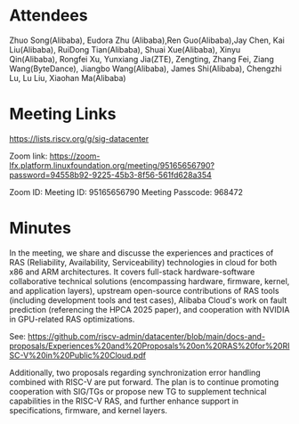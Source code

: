 # Attendees

Zhuo Song(Alibaba), Eudora Zhu (Alibaba),Ren Guo(Alibaba),Jay Chen, Kai Liu(Alibaba), RuiDong Tian(Alibaba), Shuai Xue(Alibaba), Xinyu Qin(Alibaba), Rongfei Xu, Yunxiang Jia(ZTE), Zengting, Zhang Fei, Ziang Wang(ByteDance), Jiangbo Wang(Alibaba), James Shi(Alibaba), Chengzhi Lu, Lu Liu, Xiaohan Ma(Alibaba) 

# Meeting Links

https://lists.riscv.org/g/sig-datacenter

Zoom link:
https://zoom-lfx.platform.linuxfoundation.org/meeting/95165656790?password=94558b92-9225-45b3-8f56-561fd628a354

Zoom ID:
Meeting ID: 95165656790
Meeting Passcode: 968472

# Minutes
In the meeting, we share and discusse the experiences and practices of RAS (Reliability, Availability, Serviceability) technologies in cloud for both x86 and ARM architectures. It covers full-stack hardware-software collaborative technical solutions (encompassing hardware, firmware, kernel, and application layers), upstream open-source contributions of RAS tools (including development tools and test cases), Alibaba Cloud's work on fault prediction (referencing the HPCA 2025 paper), and cooperation with NVIDIA in GPU-related RAS optimizations.

See: https://github.com/riscv-admin/datacenter/blob/main/docs-and-proposals/Experiences%20and%20Proposals%20on%20RAS%20for%20RISC-V%20in%20Public%20Cloud.pdf

Additionally, two proposals regarding synchronization error handling combined with RISC-V are put forward. The plan is to continue promoting cooperation with SIG/TGs or propose new TG to supplement technical capabilities in the RISC-V RAS, and further enhance support in specifications, firmware, and kernel layers.

